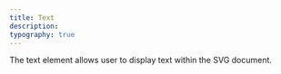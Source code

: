 ```yaml
---
title: Text
description:
typography: true
---
```


The text element allows user to display text within the SVG document.
